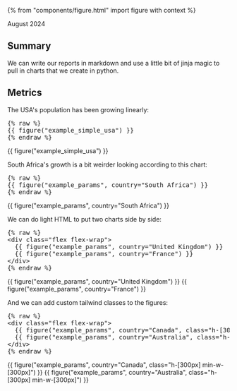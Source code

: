 {% from "components/figure.html" import figure with context %}

August 2024

## Summary

We can write our reports in markdown
and use a little bit of jinja magic to pull in charts that we create in python.

## Metrics

The USA's population has been growing linearly:

<pre>{% raw %}
{{ figure("example_simple_usa") }}
{% endraw %}</pre>

{{ figure("example_simple_usa") }}

South Africa's growth is a bit weirder looking according to this chart:

<pre>{% raw %}
{{ figure("example_params", country="South Africa") }}
{% endraw %}</pre>

{{ figure("example_params", country="South Africa") }}

We can do light HTML to put two charts side by side:

<pre>{% raw %}
&lt;div class="flex flex-wrap"&gt;
  {{ figure("example_params", country="United Kingdom") }}
  {{ figure("example_params", country="France") }}
&lt;/div&gt;
{% endraw %}</pre>

<div class="flex flex-wrap">
  {{ figure("example_params", country="United Kingdom") }}
  {{ figure("example_params", country="France") }}
</div>

And we can add custom tailwind classes to the figures:

<pre>{% raw %}
&lt;div class="flex flex-wrap"&gt;
  {{ figure("example_params", country="Canada", class="h-[300px] min-w-[300px]") }}
  {{ figure("example_params", country="Australia", class="h-[300px] min-w-[300px]") }}
&lt;/div&gt;
{% endraw %}</pre>

<div class="flex flex-wrap">
  {{ figure("example_params", country="Canada", class="h-[300px] min-w-[300px]") }}
  {{ figure("example_params", country="Australia", class="h-[300px] min-w-[300px]") }}
</div>
